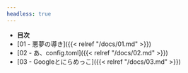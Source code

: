 ```yaml
---
headless: true
---
```


- **目次**
- [01 - 悪夢の導き]({{< relref "/docs/01.md" >}})
- [02 - あ、config.toml]({{< relref "/docs/02.md" >}})
- [03 - Googleとにらめっこ]({{< relref "/docs/03.md" >}})

